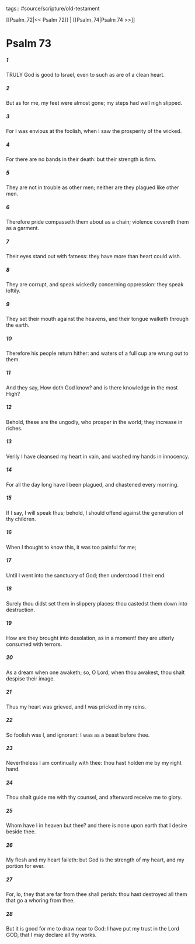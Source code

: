 tags:: #source/scripture/old-testament

[[Psalm_72|<< Psalm 72]] | [[Psalm_74|Psalm 74 >>]]

# Psalm 73

##### 1

TRULY God is good to Israel, even to such as are of a clean heart.

##### 2

But as for me, my feet were almost gone; my steps had well nigh slipped.

##### 3

For I was envious at the foolish, when I saw the prosperity of the wicked.

##### 4

For there are no bands in their death: but their strength is firm.

##### 5

They are not in trouble as other men; neither are they plagued like other men.

##### 6

Therefore pride compasseth them about as a chain; violence covereth them as a garment.

##### 7

Their eyes stand out with fatness: they have more than heart could wish.

##### 8

They are corrupt, and speak wickedly concerning oppression: they speak loftily.

##### 9

They set their mouth against the heavens, and their tongue walketh through the earth.

##### 10

Therefore his people return hither: and waters of a full cup are wrung out to them.

##### 11

And they say, How doth God know? and is there knowledge in the most High?

##### 12

Behold, these are the ungodly, who prosper in the world; they increase in riches.

##### 13

Verily I have cleansed my heart in vain, and washed my hands in innocency.

##### 14

For all the day long have I been plagued, and chastened every morning.

##### 15

If I say, I will speak thus; behold, I should offend against the generation of thy children.

##### 16

When I thought to know this, it was too painful for me;

##### 17

Until I went into the sanctuary of God; then understood I their end.

##### 18

Surely thou didst set them in slippery places: thou castedst them down into destruction.

##### 19

How are they brought into desolation, as in a moment! they are utterly consumed with terrors.

##### 20

As a dream when one awaketh; so, O Lord, when thou awakest, thou shalt despise their image.

##### 21

Thus my heart was grieved, and I was pricked in my reins.

##### 22

So foolish was I, and ignorant: I was as a beast before thee.

##### 23

Nevertheless I am continually with thee: thou hast holden me by my right hand.

##### 24

Thou shalt guide me with thy counsel, and afterward receive me to glory.

##### 25

Whom have I in heaven but thee? and there is none upon earth that I desire beside thee.

##### 26

My flesh and my heart faileth: but God is the strength of my heart, and my portion for ever.

##### 27

For, lo, they that are far from thee shall perish: thou hast destroyed all them that go a whoring from thee.

##### 28

But it is good for me to draw near to God: I have put my trust in the Lord GOD, that I may declare all thy works.
